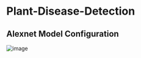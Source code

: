 # Plant-Disease-Detection

## Alexnet Model Configuration
![image](https://user-images.githubusercontent.com/65455865/153908845-5e785acc-33ee-46ca-b29e-9ed08999c305.png)
